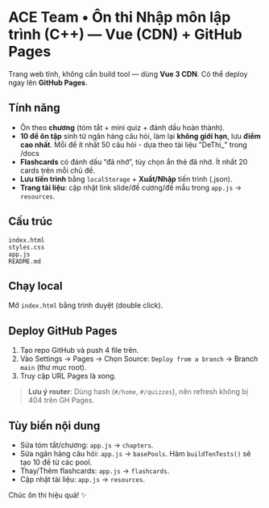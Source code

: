 # ACE Team • Ôn thi Nhập môn lập trình (C++) — Vue (CDN) + GitHub Pages

Trang web tĩnh, không cần build tool — dùng **Vue 3 CDN**. Có thể deploy ngay lên **GitHub Pages**.

## Tính năng

- Ôn theo **chương** (tóm tắt + mini quiz + đánh dấu hoàn thành).
- **10 đề ôn tập** sinh từ ngân hàng câu hỏi, làm lại **không giới hạn**, lưu **điểm cao nhất**. Mỗi đề ít nhất 50 câu hỏi - dựa theo tài liệu "DeThi\_" trong /docs
- **Flashcards** có đánh dấu “đã nhớ”, tùy chọn ẩn thẻ đã nhớ. Ít nhất 20 cards trên mỗi chủ đề.
- **Lưu tiến trình** bằng `localStorage` + **Xuất/Nhập** tiến trình (.json).
- **Trang tài liệu**: cập nhật link slide/đề cương/đề mẫu trong `app.js` → `resources`.

## Cấu trúc

```
index.html
styles.css
app.js
README.md
```

## Chạy local

Mở `index.html` bằng trình duyệt (double click).

## Deploy GitHub Pages

1. Tạo repo GitHub và push 4 file trên.
2. Vào Settings → Pages → Chọn Source: `Deploy from a branch` → Branch `main` (thư mục root).
3. Truy cập URL Pages là xong.

> **Lưu ý router**: Dùng hash (`#/home`, `#/quizzes`), nên refresh không bị 404 trên GH Pages.

## Tùy biến nội dung

- Sửa tóm tắt/chương: `app.js` → `chapters`.
- Sửa ngân hàng câu hỏi: `app.js` → `basePools`. Hàm `buildTenTests()` sẽ tạo 10 đề từ các pool.
- Thay/Thêm flashcards: `app.js` → `flashcards`.
- Cập nhật tài liệu: `app.js` → `resources`.

Chúc ôn thi hiệu quả! ✨
